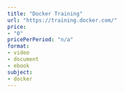 ```yaml
---
title: "Docker Training"
url: "https://training.docker.com/"
price: 
- "0"
pricePerPeriod: "n/a"
format: 
- video
- document
- ebook
subject: 
- docker
---
```

